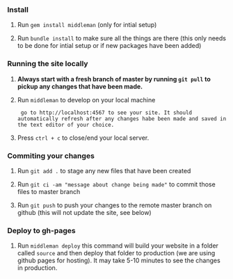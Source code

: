 ### Install

  1. Run `gem install middleman` (only for intial setup)

  2. Run `bundle install` to make sure all the things are there (this only needs to be done for intial setup or if new packages have been added) 

### Running the site locally

  1. **Always start with a fresh branch of master by running `git pull` to pickup any changes that have been made.** 

  2. Run `middleman` to develop on your local machine 

          go to http://localhost:4567 to see your site. It should automatically refresh after any changes habe been made and saved in the text editor of your choice.
          
  3. Press `ctrl + c` to close/end your local server. 
          
### Commiting your changes

  1. Run `git add .` to stage any new files that have been created
  
  2. Run `git ci -am "message about change being made"` to commit those files to master branch
  
  3. Run `git push` to push your changes to the remote master branch on github (this will not update the site, see below)

### Deploy to gh-pages

  1. Run `middleman deploy` this command will build your website in a folder called `source` and then deploy that folder to production (we are using github pages for hosting). It may take 5-10 minutes to see the changes in production. 
